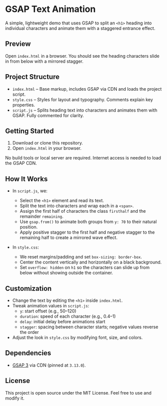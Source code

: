 # GSAP Text Animation

A simple, lightweight demo that uses GSAP to split an `<h1>` heading into individual characters and animate them with a staggered entrance effect.

## Preview

Open `index.html` in a browser. You should see the heading characters slide in from below with a mirrored stagger.

## Project Structure

- `index.html` – Base markup, includes GSAP via CDN and loads the project script.
- `style.css` – Styles for layout and typography. Comments explain key properties.
- `script.js` – Splits heading text into characters and animates them with GSAP. Fully commented for clarity.

## Getting Started

1. Download or clone this repository.
2. Open `index.html` in your browser.

No build tools or local server are required. Internet access is needed to load the GSAP CDN.

## How It Works

- In `script.js`, we:
  - Select the `<h1>` element and read its text.
  - Split the text into characters and wrap each in a `<span>`.
  - Assign the first half of characters the class `firsthalf` and the remainder `remaining`.
  - Use `gsap.from()` to animate both groups from `y: 70` to their natural position.
  - Apply positive stagger to the first half and negative stagger to the remaining half to create a mirrored wave effect.

- In `style.css`:
  - We reset margins/padding and set `box-sizing: border-box`.
  - Center the content vertically and horizontally on a black background.
  - Set `overflow: hidden` on `h1` so the characters can slide up from below without showing outside the container.

## Customization

- Change the text by editing the `<h1>` inside `index.html`.
- Tweak animation values in `script.js`:
  - `y`: start offset (e.g., 50–120)
  - `duration`: speed of each character (e.g., 0.4–1)
  - `delay`: initial delay before animations start
  - `stagger`: spacing between character starts; negative values reverse the order
- Adjust the look in `style.css` by modifying font, size, and colors.

## Dependencies

- [GSAP 3](https://greensock.com/gsap/) via CDN (pinned at `3.13.0`).

## License

This project is open source under the MIT License. Feel free to use and modify it.
